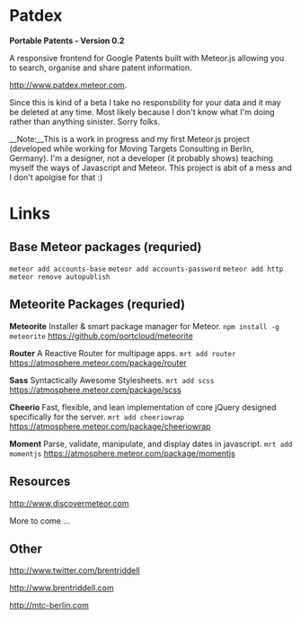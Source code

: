 # Patdex

__Portable Patents - Version 0.2__

A responsive frontend for Google Patents built with Meteor.js allowing you to search, organise and share patent information. 

http://www.patdex.meteor.com.

Since this is kind of a beta I take no responsbility for your data and it may be deleted at any time. Most likely because I don't know what I'm doing rather than anything sinister. Sorry folks.

__Note:__This is a work in progress and my first Meteor.js project (developed while working for Moving Targets Consulting in Berlin, Germany). I'm a designer, not a developer (it probably shows) teaching myself the ways of Javascript and Meteor. This project is abit of a mess and I don't apolgise for that :)

# Links

## Base Meteor packages (requried)

`meteor add accounts-base`
`meteor add accounts-password`
`meteor add http`
`meteor remove autopublish`

## Meteorite Packages (requried)

__Meteorite__
Installer & smart package manager for Meteor.
`npm install -g meteorite`
https://github.com/oortcloud/meteorite

__Router__
A Reactive Router for multipage apps.
`mrt add router`
https://atmosphere.meteor.com/package/router

__Sass__
Syntactically Awesome Stylesheets.
`mrt add scss`
https://atmosphere.meteor.com/package/scss

__Cheerio__
Fast, flexible, and lean implementation of core jQuery designed specifically for the server.
`mrt add cheeriowrap`
https://atmosphere.meteor.com/package/cheeriowrap

__Moment__
Parse, validate, manipulate, and display dates in javascript.
`mrt add momentjs`
https://atmosphere.meteor.com/package/momentjs

## Resources

http://www.discovermeteor.com

More to come ...

## Other

http://www.twitter.com/brentriddell

http://www.brentriddell.com

http://mtc-berlin.com



